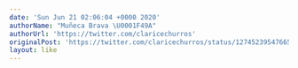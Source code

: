 ```yaml
---
date: 'Sun Jun 21 02:06:04 +0000 2020'
authorName: "Muñeca Brava \U0001F49A"
authorUrl: 'https://twitter.com/claricechurros'
originalPost: 'https://twitter.com/claricechurros/status/1274523954766581764'
layout: like
---
```

